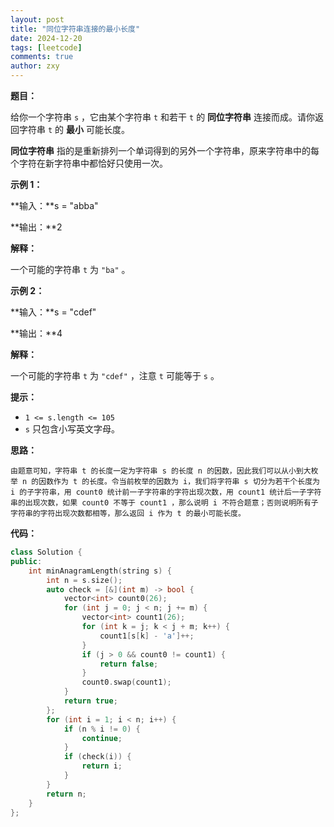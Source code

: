 ```yaml
---
layout: post
title: "同位字符串连接的最小长度"
date: 2024-12-20
tags: [leetcode]
comments: true
author: zxy
---
```


**题目：**

给你一个字符串 `s` ，它由某个字符串 `t` 和若干 `t` 的 **同位字符串** 连接而成。请你返回字符串 `t` 的 **最小** 可能长度。

**同位字符串** 指的是重新排列一个单词得到的另外一个字符串，原来字符串中的每个字符在新字符串中都恰好只使用一次。

**示例 1：**

**输入：**s = "abba"

**输出：**2

**解释：**

一个可能的字符串 `t` 为 `"ba"` 。

**示例 2：**

**输入：**s = "cdef"

**输出：**4

**解释：**

一个可能的字符串 `t` 为 `"cdef"` ，注意 `t` 可能等于 `s` 。

**提示：**

- `1 <= s.length <= 105`
- `s` 只包含小写英文字母。

**思路：**

```
由题意可知，字符串 t 的长度一定为字符串 s 的长度 n 的因数，因此我们可以从小到大枚举 n 的因数作为 t 的长度。令当前枚举的因数为 i，我们将字符串 s 切分为若干个长度为 i 的子字符串，用 count0 统计前一子字符串的字符出现次数，用 count1 统计后一子字符串的出现次数，如果 count0 不等于 count1 ，那么说明 i 不符合题意；否则说明所有子字符串的字符出现次数都相等，那么返回 i 作为 t 的最小可能长度。
```

**代码：**

```cpp
class Solution {
public:
    int minAnagramLength(string s) {
        int n = s.size();
        auto check = [&](int m) -> bool {
            vector<int> count0(26);
            for (int j = 0; j < n; j += m) {
                vector<int> count1(26);
                for (int k = j; k < j + m; k++) {
                    count1[s[k] - 'a']++;
                }
                if (j > 0 && count0 != count1) {
                    return false;
                }
                count0.swap(count1);
            }
            return true;
        };
        for (int i = 1; i < n; i++) {
            if (n % i != 0) {
                continue;
            }
            if (check(i)) {
                return i;
            }
        }
        return n;
    }
};

```

